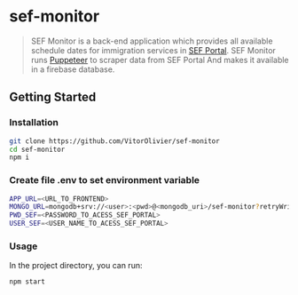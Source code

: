 # sef-monitor

> SEF Monitor is a back-end application which provides all available schedule dates for immigration services in [SEF Portal](https://www.sef.pt/). SEF Monitor runs [Puppeteer](https://github.com/GoogleChrome/puppeteer) to scraper data from SEF Portal And makes it available in a firebase database.

## Getting Started

### Installation

```bash
git clone https://github.com/VitorOlivier/sef-monitor
cd sef-monitor
npm i
```

### Create file .env to set environment variable
```bash
APP_URL=<URL_TO_FRONTEND>
MONGO_URL=mongodb+srv://<user>:<pwd>@<mongodb_uri>/sef-monitor?retryWrites=true&w=majority
PWD_SEF=<PASSWORD_TO_ACESS_SEF_PORTAL>
USER_SEF=<USER_NAME_TO_ACESS_SEF_PORTAL>
```

### Usage
In the project directory, you can run:

```bash
npm start
```

